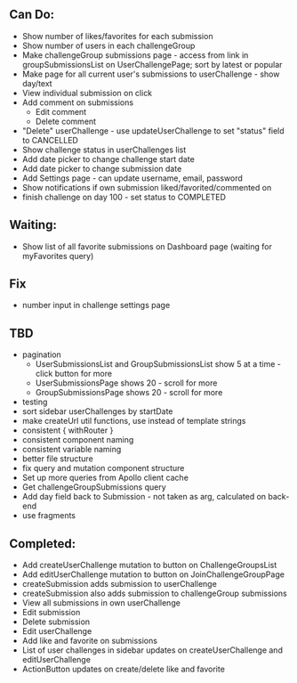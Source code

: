 ## Can Do:

- Show number of likes/favorites for each submission
- Show number of users in each challengeGroup
- Make challengeGroup submissions page - access from link in groupSubmissionsList on UserChallengePage; sort by latest or popular
- Make page for all current user's submissions to userChallenge - show day/text
- View individual submission on click
- Add comment on submissions
  - Edit comment
  - Delete comment
- "Delete" userChallenge - use updateUserChallenge to set "status" field to CANCELLED
- Show challenge status in userChallenges list
- Add date picker to change challenge start date
- Add date picker to change submission date
- Add Settings page - can update username, email, password
- Show notifications if own submission liked/favorited/commented on
- finish challenge on day 100 - set status to COMPLETED

## Waiting:

- Show list of all favorite submissions on Dashboard page (waiting for myFavorites query)

## Fix

- number input in challenge settings page

## TBD

- pagination
  - UserSubmissionsList and GroupSubmissionsList show 5 at a time - click button for more
  - UserSubmissionsPage shows 20 - scroll for more
  - GroupSubmissionsPage shows 20 - scroll for more
- testing
- sort sidebar userChallenges by startDate
- make createUrl util functions, use instead of template strings
- consistent { withRouter }
- consistent component naming
- consistent variable naming
- better file structure
- fix query and mutation component structure
- Set up more queries from Apollo client cache
- Get challengeGroupSubmissions query
- Add day field back to Submission - not taken as arg, calculated on back-end
- use fragments

## Completed:

- Add createUserChallenge mutation to button on ChallengeGroupsList
- Add editUserChallenge mutation to button on JoinChallengeGroupPage
- createSubmission adds submission to userChallenge
- createSubmission also adds submission to challengeGroup submissions
- View all submissions in own userChallenge
- Edit submission
- Delete submission
- Edit userChallenge
- Add like and favorite on submissions
- List of user challenges in sidebar updates on createUserChallenge and editUserChallenge
- ActionButton updates on create/delete like and favorite
